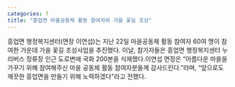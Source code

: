 ```yaml
---
categories: f
title: "흥업면 마을공동체 활동 참여자와 가을 꽃길 조성"
---
```

흥업면 행정복지센터(면장 이연섭)는 지난 22일 마을공동체 활동 참여자 60여 명이 참여한 가운데 가을 꽃길 조성사업을 추진했다. 이날, 참가자들은 흥업면 행정복지센터 누리버스 정류장 인근 도로변에 국화 200본을 식재했다.이연섭 면장은 “아름다운 마을을 가꾸기 위해 참여해주신 마을 공동체 활동 참여자분들께 감사드린다.”라며, “앞으로도 깨끗한 흥업면을 만들기 위해 노력하겠다”라고 전했다.